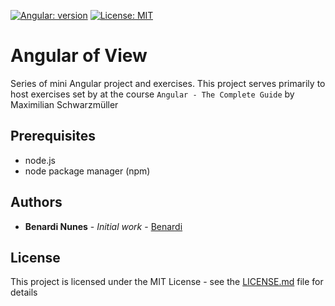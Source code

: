 [![Angular: version](https://img.shields.io/badge/Angular-%3E%3D%204.0-red.svg)](https://angular.io/)
[![License: MIT](https://img.shields.io/badge/License-MIT-yellow.svg)](https://opensource.org/licenses/MIT)



# Angular of View
Series of mini Angular project and exercises. This project serves primarily to host exercises set by at the  course `Angular - The Complete Guide` by Maximilian Schwarzmüller

## Prerequisites

* node.js
* node package manager (npm)

## Authors

* **Benardi Nunes** - *Initial work* - [Benardi](https://github.com/Benardi)

## License

This project is licensed under the MIT License - see the [LICENSE.md](LICENSE.md) file for details
